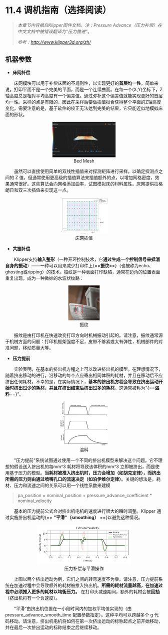 # 11.4 调机指南（选择阅读）

>_本章节内容摘自Klipper固件文档。注：Pressure Advance（压力补偿）在中文文档中被错误翻译为“压力推进”_。
> 
>_参考：http://www.klipper3d.org/zh/_

## 机器参数

+ **床网补偿**

&emsp;&emsp;床网模块可以用于补偿床面的不规则性，以实现更好的**首层均一性**。简单来说，打印平面不是一个完美的平面，而是一个连续曲面。在每一个(X,Y)坐标下，Z轴高度总是相对平均高度有一个偏差值。通过弥补这个偏差值就能实现更好的首层均一性。采样的点是有限的，因此在采样后要做插值拟合获得整个平面的Z轴高度变化。需要注意的是，基于软件的校正无法达到完美的结果，它只能近似地模拟床面的形状。

<center>
    <img src = "https://raw.githubusercontent.com/Ostoponko/Picstorage/master/img/almost-flat-beds-arent-a-myth-learn-how-to-get-matteo-parenti-via-all3dp-221222.jpg"
    width= 40%">
    <br>Bed Mesh
</center>

&emsp;&emsp;虽然可以直接使用简单的双线性插值来对探测矩阵进行采样，以确定探测点之间的 Z 值，但通常使用更高级的插值算法来插值额外的点，以增加网格密度，效果通常很好。这些算法会向网格添加曲率，试图模拟床的材料属性。床网提供拉格朗日和双三次插值来实现这一点。

<center>
    <img src = "https://raw.githubusercontent.com/Ostoponko/Picstorage/master/img/bedmesh_interpolated.svg"
    width= 30%">
    <br>床网插值
</center>

+ **共振补偿**

&emsp;&emsp;Klipper支持**输入整形**（一种开环控制技术，它**通过生成一个控制信号来抵消自身的振动**）——一种可以用来减少打印件上{==**振纹**==}（也被称为echo、ghosting或ripping）的技术。振纹是一种表面打印缺陷，通常在边角的位置表面重复出现，成为一种微妙的水波状纹路：

<center>
    <img src = "https://raw.githubusercontent.com/Ostoponko/Picstorage/master/img/ringing-3dbenchy.jpg"
    width= 20%">
    <br>振纹
</center>


&emsp;&emsp;振纹是由打印机在快速改变打印方向时机械振动引起的。请注意，振纹通常源于机械方面的问题：打印机框架强度不足，皮带不够紧或太有弹性，机械部件的对准问题，移动质量大等。

+ **压力提前**

&emsp;&emsp;实验表明，在基本的挤出机方程之上可以改进挤出机的模型。在理想情况下，随着挤出移动的进行，沿移动的每个点应寄出相同体积的耗材，并且在移动后不应挤出任何耗材。不幸的是，在实际情况下，**基本的挤出机方程会导致在挤出运动开始时挤出过少的耗材，并且在挤出结束后挤出过多的耗材**。这通常被称为“{==**溢料**==}”。

<center>
    <img src = "https://raw.githubusercontent.com/Ostoponko/Picstorage/master/img/ooze.svg.png"
    width= 30%">
    <br>溢料
</center>

&emsp;&emsp;"压力提前"系统试图通过使用一个不同的挤出机模型来解决这个问题。它不理想的假设送入挤出机的每mm^3 耗材将导致该体积的mm^3 立即被挤出，而是使用基于压力的模型。**当耗材被推入挤出机时，压力会增加（如胡克定律），而挤出所需的压力则由通过喷嘴孔口的流速决定（如泊伊维尔定律）**。关键的想法是，耗材、压力和流速之间的关系可以用一个线性系数来建模

>pa_position = nominal_position + pressure_advance_coefficient * nominal_velocity

&emsp;&emsp;基本的压力提前公式会对挤出机电机的速度进行很大的瞬时调整。Klipper 通过实施挤出机运动的{== **"平滑"（smoothing）** ==}以避免这种情况。

<center>
    <img src = "https://raw.githubusercontent.com/Ostoponko/Picstorage/master/img/pressure-velocity.png"
    width= 60%">
    <br>压力补偿与平滑操作
</center>

&emsp;&emsp;上图以两个挤出运动为例，它们之间的转弯速度不为零。请注意，压力提前系统在加速过程中会导致额外的耗材被推入挤出机。**所需的耗材流量越高，在加速过程中必须推入更多的耗材以均衡压力。** 在打印头减速期间，额外的耗材会被**回抽**（挤出机将有一个负速度）。

&emsp;&emsp;“平滑”由挤出机位置在一小段时间内的加权平均值实现的（由 pressure_advance_smooth_time 配置参数指定）。这种平均可以跨越多个 g 代码移动。请注意，挤出机电机将如何在第一次挤出运动的标称起点之前开始移动，并在最后一次挤出运动的标称结束之后继续移动。